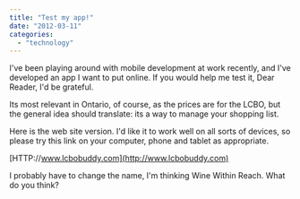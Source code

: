 ```yaml
---
title: "Test my app!"
date: "2012-03-11"
categories: 
  - "technology"
---
```


I've been playing around with mobile development at work recently, and I've developed an app I want to put online. If you would help me test it, Dear Reader, I'd be grateful.

Its most relevant in Ontario, of course, as the prices are for the LCBO, but the general idea should translate: its a way to manage your shopping list.

Here is the web site version. I'd like it to work well on all sorts of devices, so please try this link on your computer, phone and tablet as appropriate.

[HTTP://www.lcbobuddy.com](http://www.lcbobuddy.com)

I probably have to change the name, I'm thinking Wine Within Reach. What do you think?
